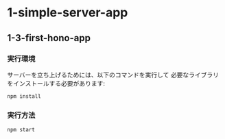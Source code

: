 # 1-simple-server-app
## 1-3-first-hono-app
### 実行環境
サーバーを立ち上げるためには、以下のコマンドを実行して
必要なライブラリをインストールする必要があります:
```bash
npm install
```

### 実行方法
```bash
npm start
```
